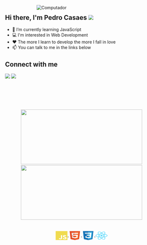 <img src="https://raw.githubusercontent.com/MicaelliMedeiros/micaellimedeiros/master/image/computer-illustration.png" min-width="400px" max-width="400px" width="400px" align="right" alt="Computador">

## Hi there, I'm Pedro Casaes <img src="https://github.com/TheDudeThatCode/TheDudeThatCode/blob/master/Assets/Hi.gif" width="29px">

- 📖 I’m currently learning JavaScript
- 💻 I'm interested in Web Development 
- ❤ The more I learn to develop the more I fall in love
- 📫 You can talk to me in the links below

## Connect with me

<a href="mailto:pcs_pedro@hotmail.com"><img src="https://img.shields.io/badge/Microsoft_Outlook-0078D4?style=for-the-badge&logo=microsoft-outlook&logoColor=white"></a>
<a href="https://www.linkedin.com/in/pedrocasaes/" target="_blank"><img src="https://img.shields.io/badge/LinkedIn-0077B5?style=for-the-badge&logo=linkedin&logoColor=white"></a>
<br><br><br><br><br>

<div align="center" style="display: inline_block"><br>
  <a href="https://github.com/PedroCasaes">
  <img height="180em" width="400" src="https://github-readme-stats.vercel.app/api?username=PedroCasaes&show_icons=true&theme=onedark&include_all_commits=true&count_private=true"/>
  <img height="180em" width="400" src="https://github-readme-stats.vercel.app/api/top-langs/?username=PedroCasaes&layout=compact&langs_count=7&theme=onedark"/>
</div>
<br>
<br>	
<div align="center" style="display: inline_block">
  <img align="center" alt="Pedro-Js" height="30" width="40" src="https://raw.githubusercontent.com/devicons/devicon/master/icons/javascript/javascript-plain.svg">
  <img align="center" alt="Pedro-HTML" height="30" width="40" src="https://raw.githubusercontent.com/devicons/devicon/master/icons/html5/html5-original.svg">
  <img align="center" alt="Pedro-CSS" height="30" width="40" src="https://raw.githubusercontent.com/devicons/devicon/master/icons/css3/css3-original.svg">
  <img align="center" alt="Pedro-React" height="30" width="40" src="https://raw.githubusercontent.com/devicons/devicon/master/icons/react/react-original.svg">
</div>
